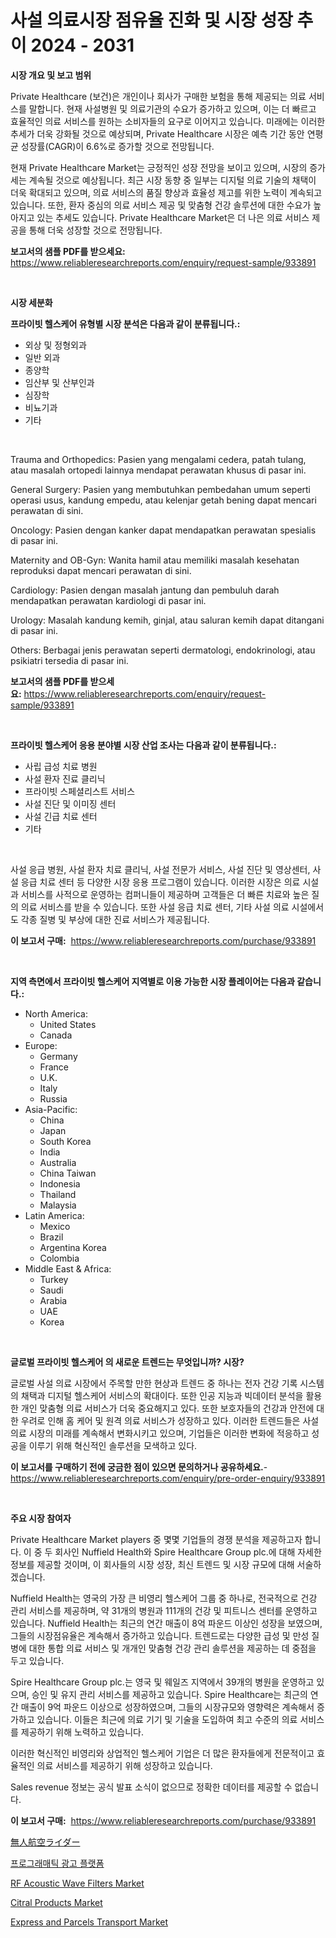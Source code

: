 <p><h1>사설 의료시장 점유율 진화 및 시장 성장 추이 2024 - 2031</h1></p><p><strong>시장 개요 및 보고 범위</strong></p>
<p><p>Private Healthcare (보건)은 개인이나 회사가 구매한 보험을 통해 제공되는 의료 서비스를 말합니다. 현재 사설병원 및 의료기관의 수요가 증가하고 있으며, 이는 더 빠르고 효율적인 의료 서비스를 원하는 소비자들의 요구로 이어지고 있습니다. 미래에는 이러한 추세가 더욱 강화될 것으로 예상되며, Private Healthcare 시장은 예측 기간 동안 연평균 성장률(CAGR)이 6.6%로 증가할 것으로 전망됩니다.</p><p>현재 Private Healthcare Market는 긍정적인 성장 전망을 보이고 있으며, 시장의 증가세는 계속될 것으로 예상됩니다. 최근 시장 동향 중 일부는 디지털 의료 기술의 채택이 더욱 확대되고 있으며, 의료 서비스의 품질 향상과 효율성 제고를 위한 노력이 계속되고 있습니다. 또한, 환자 중심의 의료 서비스 제공 및 맞춤형 건강 솔루션에 대한 수요가 높아지고 있는 추세도 있습니다. Private Healthcare Market은 더 나은 의료 서비스 제공을 통해 더욱 성장할 것으로 전망됩니다.</p></p>
<p><strong>보고서의 샘플 PDF를 받으세요:</strong> <a href="https://www.reliableresearchreports.com/enquiry/request-sample/933891">https://www.reliableresearchreports.com/enquiry/request-sample/933891</a></p>
<p>&nbsp;</p>
<p><strong>시장 세분화</strong></p>
<p><strong>프라이빗 헬스케어 유형별 시장 분석은 다음과 같이 분류됩니다.:</strong></p>
<p><ul><li>외상 및 정형외과</li><li>일반 외과</li><li>종양학</li><li>임산부 및 산부인과</li><li>심장학</li><li>비뇨기과</li><li>기타</li></ul></p>
<p>&nbsp;</p>
<p><p>Trauma and Orthopedics: Pasien yang mengalami cedera, patah tulang, atau masalah ortopedi lainnya mendapat perawatan khusus di pasar ini.</p><p>General Surgery: Pasien yang membutuhkan pembedahan umum seperti operasi usus, kandung empedu, atau kelenjar getah bening dapat mencari perawatan di sini.</p><p>Oncology: Pasien dengan kanker dapat mendapatkan perawatan spesialis di pasar ini.</p><p>Maternity and OB-Gyn: Wanita hamil atau memiliki masalah kesehatan reproduksi dapat mencari perawatan di sini.</p><p>Cardiology: Pasien dengan masalah jantung dan pembuluh darah mendapatkan perawatan kardiologi di pasar ini.</p><p>Urology: Masalah kandung kemih, ginjal, atau saluran kemih dapat ditangani di pasar ini.</p><p>Others: Berbagai jenis perawatan seperti dermatologi, endokrinologi, atau psikiatri tersedia di pasar ini.</p></p>
<p><strong>보고서의 샘플 PDF를 받으세요:</strong>&nbsp;<a href="https://www.reliableresearchreports.com/enquiry/request-sample/933891">https://www.reliableresearchreports.com/enquiry/request-sample/933891</a></p>
<p>&nbsp;</p>
<p><strong> 프라이빗 헬스케어 응용 분야별 시장 산업 조사는 다음과 같이 분류됩니다.:</strong></p>
<p><ul><li>사립 급성 치료 병원</li><li>사설 환자 진료 클리닉</li><li>프라이빗 스페셜리스트 서비스</li><li>사설 진단 및 이미징 센터</li><li>사설 긴급 치료 센터</li><li>기타</li></ul></p>
<p>&nbsp;</p>
<p><p>사설 응급 병원, 사설 환자 치료 클리닉, 사설 전문가 서비스, 사설 진단 및 영상센터, 사설 응급 치료 센터 등 다양한 시장 응용 프로그램이 있습니다. 이러한 시장은 의료 시설과 서비스를 사적으로 운영하는 컴퍼니들이 제공하며 고객들은 더 빠른 치료와 높은 질의 의료 서비스를 받을 수 있습니다. 또한 사설 응급 치료 센터, 기타 사설 의료 시설에서도 각종 질병 및 부상에 대한 진료 서비스가 제공됩니다.</p></p>
<p><strong>이 보고서 구매:</strong>&nbsp; <a href="https://www.reliableresearchreports.com/purchase/933891">https://www.reliableresearchreports.com/purchase/933891</a></p>
<p>&nbsp;</p>
<p><strong>지역 측면에서 프라이빗 헬스케어 지역별로 이용 가능한 시장 플레이어는 다음과 같습니다.:</strong></p>
<p><ul>
    <li>
        North America:
        <ul>
            <li>United States</li>
            <li>Canada</li>
        </ul>
    </li>
    <li>
        Europe:
        <ul>
            <li>Germany</li>
            <li>France</li>
            <li>U.K.</li>
            <li>Italy</li>
            <li>Russia</li>
        </ul>
    </li>
    <li>
        Asia-Pacific:
        <ul>
            <li>China</li>
            <li>Japan</li>
            <li>South Korea</li>
            <li>India</li>
            <li>Australia</li>
            <li>China Taiwan</li>
            <li>Indonesia</li>
            <li>Thailand</li>
            <li>Malaysia</li>
        </ul>
    </li>
    <li>
        Latin America:
        <ul>
            <li>Mexico</li>
            <li>Brazil</li>
            <li>Argentina Korea</li>
            <li>Colombia</li>
        </ul>
    </li>
    <li>
        Middle East & Africa:
        <ul>
            <li>Turkey</li>
            <li>Saudi</li>
            <li>Arabia</li>
            <li>UAE</li>
            <li>Korea</li>
        </ul>
    </li>
    </ul></p>
<p>&nbsp;</p>
<p><strong>글로벌 프라이빗 헬스케어 의 새로운 트렌드는 무엇입니까? 시장?</strong></p>
<p><p>글로벌 사설 의료 시장에서 주목할 만한 현상과 트렌드 중 하나는 전자 건강 기록 시스템의 채택과 디지털 헬스케어 서비스의 확대이다. 또한 인공 지능과 빅데이터 분석을 활용한 개인 맞춤형 의료 서비스가 더욱 중요해지고 있다. 또한 보호자들의 건강과 안전에 대한 우려로 인해 홈 케어 및 원격 의료 서비스가 성장하고 있다. 이러한 트렌드들은 사설 의료 시장의 미래를 계속해서 변화시키고 있으며, 기업들은 이러한 변화에 적응하고 성공을 이루기 위해 혁신적인 솔루션을 모색하고 있다.</p></p>
<p><strong>이 보고서를 구매하기 전에 궁금한 점이 있으면 문의하거나 공유하세요.</strong>- <a href="https://www.reliableresearchreports.com/enquiry/pre-order-enquiry/933891">https://www.reliableresearchreports.com/enquiry/pre-order-enquiry/933891</a></p>
<p>&nbsp;</p>
<p><strong>주요 시장 참여자</strong></p>
<p><p>Private Healthcare Market players 중 몇몇 기업들의 경쟁 분석을 제공하고자 합니다. 이 중 두 회사인 Nuffield Health와 Spire Healthcare Group plc.에 대해 자세한 정보를 제공할 것이며, 이 회사들의 시장 성장, 최신 트렌드 및 시장 규모에 대해 서술하겠습니다.</p><p>Nuffield Health는 영국의 가장 큰 비영리 헬스케어 그룹 중 하나로, 전국적으로 건강 관리 서비스를 제공하며, 약 31개의 병원과 111개의 건강 및 피트니스 센터를 운영하고 있습니다. Nuffield Health는 최근의 연간 매출이 8억 파운드 이상인 성장을 보였으며, 그들의 시장점유율은 계속해서 증가하고 있습니다. 트렌드로는 다양한 급성 및 만성 질병에 대한 통합 의료 서비스 및 개개인 맞춤형 건강 관리 솔루션을 제공하는 데 중점을 두고 있습니다.</p><p>Spire Healthcare Group plc.는 영국 및 웨일즈 지역에서 39개의 병원을 운영하고 있으며, 승인 및 유지 관리 서비스를 제공하고 있습니다. Spire Healthcare는 최근의 연간 매출이 9억 파운드 이상으로 성장하였으며, 그들의 시장규모와 영향력은 계속해서 증가하고 있습니다. 이들은 최근에 의료 기기 및 기술을 도입하여 최고 수준의 의료 서비스를 제공하기 위해 노력하고 있습니다.</p><p>이러한 혁신적인 비영리와 상업적인 헬스케어 기업은 더 많은 환자들에게 전문적이고 효율적인 의료 서비스를 제공하기 위해 성장하고 있습니다. </p><p>Sales revenue 정보는 공식 발표 소식이 없으므로 정확한 데이터를 제공할 수 없습니다.</p></p>
<p><strong>이 보고서 구매:</strong>&nbsp;&nbsp;<a href="https://www.reliableresearchreports.com/purchase/933891">https://www.reliableresearchreports.com/purchase/933891</a></p>
<p><p><a href="https://github.com/oqoeusbvpadwjs08/Market-Research-Report-List-1/blob/main/9465758184182.md">無人航空ライダー</a></p><p><a href="https://github.com/vs2869dizt0/Market-Research-Report-List-1/blob/main/2470198184169.md">프로그래매틱 광고 플랫폼</a></p><p><a href="https://github.com/RichRobinson5/Market-Research-Report-List-3/blob/main/rf-acoustic-wave-filters-market.md">RF Acoustic Wave Filters Market</a></p><p><a href="https://issuu.com/reportprime-2/docs/citral-products-market-size-2030.pptx">Citral Products Market</a></p><p><a href="https://github.com/singletonthaxterkelliehr2df/Market-Research-Report-List-1/blob/main/express-and-parcels-transport-market.md">Express and Parcels Transport Market</a></p></p>
